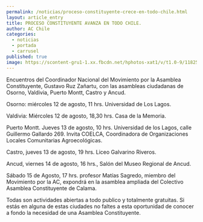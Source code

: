 ```yaml
---
permalink: /noticias/proceso-constituyente-crece-en-todo-chile.html
layout: article_entry
title: PROCESO CONSTITUYENTE AVANZA EN TODO CHILE.
author: AC Chile
categories: 
  - noticias
  - portada
  - carrusel
published: true
image: https://scontent-gru1-1.xx.fbcdn.net/hphotos-xat1/v/t1.0-9/11825918_10153470524321397_3095726516637176892_n.jpg?oh=780f3b140d59e9e5095acbe6cb3e4992&oe=5639AD60
---
```


Encuentros del Coordinador Nacional del Movimiento por la Asamblea Constituyente, Gustavo Ruz Zañartu, con las asambleas ciudadanas de Osorno, Valdivia, Puerto Montt, Castro y Ancud.

Osorno: miércoles 12 de agosto, 11 hrs. Universidad de Los Lagos.

Valdivia: Miércoles 12 de agosto, 18,30 hrs. Casa de la Memoria.

Puerto Montt. Jueves 13 de agosto, 10 hrs. Universidad de los Lagos, calle Guillermo Gallardo 269. Invita COELCA, Coordinadora de Organizaciones Locales Comunitarias Agroecológicas.

Castro, jueves 13 de agosto, 19 hrs. Liceo Galvarino Riveros.

Ancud, viernes 14 de agosto, 16 hrs., Salón del Museo Regional de Ancud.

Sábado 15 de Agosto, 17 hrs. profesor Matías Sagredo, miembro del Movimiento por la AC, expondrá en la asamblea ampliada del Colectivo Asamblea Constituyente de Calama.

Todas son actividades abiertas a todo publico y totalmente gratuitas. Si estás en alguna de estas ciudades no faltes a esta oportunidad de conocer a fondo la necesidad de una Asamblea Constituyente.
